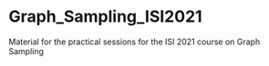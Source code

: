 # Graph_Sampling_ISI2021
Material for the practical sessions for the ISI 2021 course on Graph Sampling
